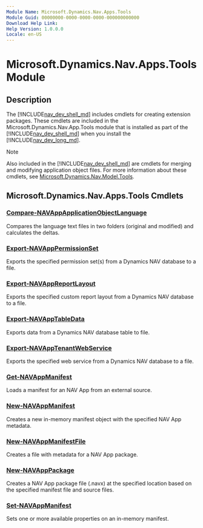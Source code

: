 ```yaml
---
Module Name: Microsoft.Dynamics.Nav.Apps.Tools
Module Guid: 00000000-0000-0000-0000-000000000000
Download Help Link:
Help Version: 1.0.0.0
Locale: en-US
---
```


# Microsoft.Dynamics.Nav.Apps.Tools Module
## Description
The [!INCLUDE[nav_dev_shell_md](../includes/nav_dev_shell_md.md)] includes cmdlets for creating extension packages. These cmdlets are included in the Microsoft.Dynamics.Nav.App.Tools module that is installed as part of the [!INCLUDE[nav_dev_shell_md](../includes/nav_dev_shell_md.md)] when you install the [!INCLUDE[nav_dev_long_md](../includes/nav_dev_long_md.md)].

>[!NOTE]
>Also included in the [!INCLUDE[nav_dev_shell_md](../includes/nav_dev_shell_md.md)] are cmdlets for merging and modifying application object files. For more information about these cmdlets, see [Microsoft.Dynamics.Nav.Model.Tools](../Microsoft.Dynamics.Nav.Apps.Tools/Microsoft.Dynamics.Nav.Model.Tools.md).

## Microsoft.Dynamics.Nav.Apps.Tools Cmdlets
### [Compare-NAVAppApplicationObjectLanguage](Compare-NAVAppApplicationObjectLanguage.md)
Compares the language text files in two folders (original and modified) and calculates the deltas.

### [Export-NAVAppPermissionSet](Export-NAVAppPermissionSet.md)
Exports the specified permission set(s) from a Dynamics NAV database to a file.

### [Export-NAVAppReportLayout](Export-NAVAppReportLayout.md)
Exports the specified custom report layout from a Dynamics NAV database to a file.

### [Export-NAVAppTableData](Export-NAVAppTableData.md)
Exports data from a Dynamics NAV database table to file.

### [Export-NAVAppTenantWebService](Export-NAVAppTenantWebService.md)
Exports the specified web service from a Dynamics NAV database to a file.

### [Get-NAVAppManifest](Get-NAVAppManifest.md)
Loads a manifest for an NAV App from an external source.

### [New-NAVAppManifest](New-NAVAppManifest.md)
Creates a new in-memory manifest object with the specified NAV App metadata.

### [New-NAVAppManifestFile](New-NAVAppManifestFile.md)
Creates a file with metadata for a NAV App package.

### [New-NAVAppPackage](New-NAVAppPackage.md)
Creates a NAV App package file (.navx) at the specified location based on the specified manifest file and source files.

### [Set-NAVAppManifest](Set-NAVAppManifest.md)
Sets one or more available properties on an in-memory manifest.
